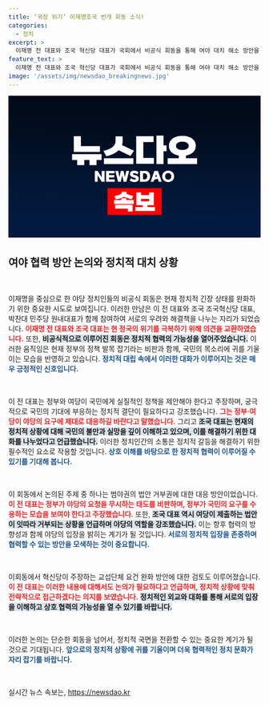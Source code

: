 ```yaml
---
title: ‘국정 위기’ 이재명조국 번개 회동 소식!
categories:
  - 정치
excerpt: >
  이재명 전 대표와 조국 혁신당 대표가 국회에서 비공식 회동을 통해 여야 대치 해소 방안을 논의했다. ‘국정 위기’ 속 깊은 대화를 나누며 양당의 협력이 필요함을 강조한 이들이 과연 어떤 혁신적인 대책을 내놓을지 주목된다.
feature_text: >
  이재명 전 대표와 조국 혁신당 대표가 국회에서 비공식 회동을 통해 여야 대치 해소 방안을 논의했다. ‘국정 위기’ 속 깊은 대화를 나누며 양당의 협력이 필요함을 강조한 이들이 과연 어떤 혁신적인 대책을 내놓을지 주목된다.
image: '/assets/img/newsdao_breakingnews.jpg'
---
```


<p><img src="/assets/img/newsdao_breakingnews.jpg" alt="flaretime 속보" /></p>

<h2 data-ke-size="size26">여야 협력 방안 논의와 정치적 대치 상황</h2>

<p data-ke-size="size16">&nbsp;</p>

<p>이재명을 중심으로 한 야당 정치인들의 비공식 회동은 현재 정치적 긴장 상태를 완화하기 위한 중요한 시도로 보여집니다. 이러한 만남은 이 전 대표와 조국 조국혁신당 대표, 박찬대 민주당 원내대표가 함께 참여하여 서로의 우려와 해결책을 나누는 자리가 되었습니다. <b><span style="color: #ee2323;">이재명 전 대표와 조국 대표는 현 정국의 위기를 극복하기 위해 의견을 교환하였습니다.</span></b> 또한, <b><span style="background-color: #21538527;">비공식적으로 이루어진 회동은 정치적 협력의 가능성을 열어주었습니다.</span></b> 이러한 움직임은 현재 정부의 정책 발목 잡기라는 비판과 함께, 국민의 목소리에 귀를 기울이는 모습을 반영하고 있습니다. <b><span style="color: #1a5490;">정치적 대립 속에서 이러한 대화가 이루어지는 것은 매우 긍정적인 신호입니다.</span></b> </p>

<p data-ke-size="size16">&nbsp;</p>

<p>이 전 대표는 정부와 여당이 국민에게 실질적인 정책을 제안해야 한다고 주장하며, 궁극적으로 국민의 기대에 부응하는 정치적 결단이 필요하다고 강조했습니다. <b><span style="color: #ee2323;">그는 정부·여당이 야당의 요구에 제대로 대응하길 바란다고 말했습니다.</span></b> 그리고 <b><span style="background-color: #21538527;">조국 대표는 현재의 정치적 상황에 대해 국민의 불만과 실망을 깊이 이해하고 있으며, 이를 해결하기 위한 대화를 나누었다고 언급했습니다.</span></b> 이러한 정치인간의 소통은 정치적 갈등을 해결하기 위한 필수적인 요소로 작용할 것입니다. <b><span style="color: #1a5490;">상호 이해를 바탕으로 한 정치적 협력이 이루어질 수 있기를 기대해 봅니다.</span></b></p>

<p data-ke-size="size16">&nbsp;</p>

<p>이 회동에서 논의된 주제 중 하나는 범야권의 법안 거부권에 대한 대응 방안이었습니다. <b><span style="color: #ee2323;">이 전 대표는 정부가 야당의 요청을 무시하는 태도를 비판하며, 정부가 국민의 요구를 수용하는 모습을 보여야 한다고 주장했습니다.</span></b> 또한, <b><span style="background-color: #21538527;">조국 대표 역시 여당이 제출하는 법안이 잇따라 거부되는 상황을 언급하며 야당의 역할을 강조했습니다.</span></b> 이는 향후 협력의 방향성과 함께 야당의 입장을 밝히는 계기가 될 것입니다. <b><span style="color: #1a5490;">서로의 정치적 입장을 존중하며 협력할 수 있는 방안을 모색하는 것이 중요합니다.</span></b></p>

<p data-ke-size="size16">&nbsp;</p>

<p>이회동에서 혁신당이 주장하는 교섭단체 요건 완화 방안에 대한 검토도 이루어졌습니다. <b><span style="color: #ee2323;">이 전 대표는 이러한 내용에 대해서도 논의가 필요하다고 언급하며, 정치적 상황에 맞춰 전략적으로 접근하겠다는 의지를 보였습니다.</span></b> <b><span style="background-color: #21538527;">정치적인 외교와 대화를 통해 서로의 입장을 이해하고 상호 협력의 가능성을 열 수 있기를 바랍니다.</span></b></p>

<p data-ke-size="size16">&nbsp;</p>

<p>이러한 논의는 단순한 회동을 넘어서, 정치적 국면을 전환할 수 있는 중요한 계기가 될 것으로 기대됩니다. <b><span style="color: #1a5490;">앞으로의 정치적 상황에 귀를 기울이며 더욱 협력적인 정치 문화가 자리 잡기를 바랍니다.</span></b> </p>

<p data-ke-size="size16">&nbsp;</p>
실시간 뉴스 속보는, <a href="https://newsdao.kr" rel="dofollow">https://newsdao.kr</a>


